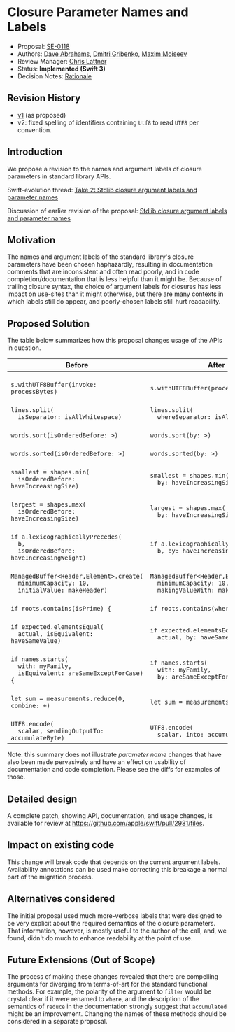 # Closure Parameter Names and Labels

* Proposal: [SE-0118](0118-closure-parameter-names-and-labels.md)
* Authors: [Dave Abrahams](https://github.com/dabrahams), [Dmitri Gribenko](https://github.com/gribozavr), [Maxim Moiseev](https://github.com/moiseev)
* Review Manager: [Chris Lattner](http://github.com/lattner)
* Status: **Implemented (Swift 3)**
* Decision Notes: [Rationale](https://lists.swift.org/pipermail/swift-evolution-announce/2016-July/000230.html)

## Revision History

- [v1](https://github.com/apple/swift-evolution/blob/ae4a55ab217cc9755004cbf2b29db24e28645d15/proposals/0118-closure-parameter-names-and-labels.md) (as proposed)
- v2: fixed spelling of identifiers containing `Utf8` to read `UTF8` per convention.

## Introduction

We propose a revision to the names and argument labels of closure
parameters in standard library APIs.

Swift-evolution thread:
[Take 2: Stdlib closure argument labels and parameter names](https://lists.swift.org/pipermail/swift-evolution/Week-of-Mon-20160627/022612.html)

Discussion of earlier revision of the proposal:
[Stdlib closure argument labels and parameter names](https://lists.swift.org/pipermail/swift-evolution/Week-of-Mon-20160620/021470.html)

## Motivation

The names and argument labels of the standard library's closure
parameters have been chosen haphazardly, resulting in documentation
comments that are inconsistent and often read poorly, and in code
completion/documentation that is less helpful than it might be.
Because of trailing closure syntax, the choice of argument labels for
closures has less impact on use-sites than it might otherwise, but
there are many contexts in which labels still do appear, and
poorly-chosen labels still hurt readability.

## Proposed Solution

The table below summarizes how this proposal changes usage of the APIs
in question.

Before | After
-------|------
<br/>`s.withUTF8Buffer(invoke: processBytes)`|<br/>`s.withUTF8Buffer(processBytes)`|
<br/>`lines.split(`<br/>`  isSeparator: isAllWhitespace)`|<br/>`lines.split(`<br/>`  whereSeparator: isAllWhitespace)`|
<br/>`words.sort(isOrderedBefore: >)`|<br/>`words.sort(by: >)`|
<br/>`words.sorted(isOrderedBefore: >)`|<br/>`words.sorted(by: >)`|
<br/>`smallest = shapes.min(`<br/>`  isOrderedBefore: haveIncreasingSize)`|<br/>`smallest = shapes.min(`<br/>`  by: haveIncreasingSize)`|
<br/>`largest = shapes.max(`<br/>`  isOrderedBefore: haveIncreasingSize)`|<br/>`largest = shapes.max(`<br/>`  by: haveIncreasingSize)`|
<br/>`if a.lexicographicallyPrecedes(`<br/>`  b,`<br/>`  isOrderedBefore: haveIncreasingWeight)`|<br/>`if a.lexicographicallyPrecedes(`<br/>`  b, by: haveIncreasingWeight)`|
<br/>`ManagedBuffer<Header,Element>.create(`<br/>`  minimumCapacity: 10,`<br/>`  initialValue: makeHeader)`|<br/>`ManagedBuffer<Header,Element>.create(`<br/>`  minimumCapacity: 10,`<br/>`  makingValueWith: makeHeader)`|
<br/>`if roots.contains(isPrime) {`|<br/>`if roots.contains(where: isPrime) {`|
<br/>`if expected.elementsEqual(`<br/>`  actual, isEquivalent: haveSameValue)`|<br/>`if expected.elementsEqual(`<br/>`  actual, by: haveSameValue)`|
<br/>`if names.starts(`<br/>`  with: myFamily,`<br/>`  isEquivalent: areSameExceptForCase) {`|<br/>`if names.starts(`<br/>`  with: myFamily,`<br/>`  by: areSameExceptForCase) {`|
<br/>`let sum = measurements.reduce(0, combine: +)`|<br/>`let sum = measurements.reduce(0, +)`|
<br/>`UTF8.encode(`<br/>`  scalar, sendingOutputTo: accumulateByte)`|<br/>`UTF8.encode(`<br/>`  scalar, into: accumulateByte)`|

Note: this summary does not illustrate *parameter name* changes that
have also been made pervasively and have an effect on usability of
documentation and code completion.  Please see the diffs for examples
of those.

## Detailed design

A complete patch, showing API, documentation, and usage changes, is
available for review at
https://github.com/apple/swift/pull/2981/files.

## Impact on existing code

This change will break code that depends on the current argument
labels.  Availability annotations can be used make correcting this
breakage a normal part of the migration process.

## Alternatives considered

The initial proposal used much more-verbose labels that were designed
to be very explicit about the required semantics of the closure
parameters.  That information, however, is mostly useful to the author
of the call, and, we found, didn't do much to enhance readability at
the point of use.

## Future Extensions (Out of Scope)

The process of making these changes revealed that there are compelling
arguments for diverging from terms-of-art for the standard functional
methods. For example, the polarity of the argument to `filter` would
be crystal clear if it were renamed to `where`, and the description of
the semantics of `reduce` in the documentation strongly suggest that
`accumulated` might be an improvement.  Changing the names of these
methods should be considered in a separate proposal.

